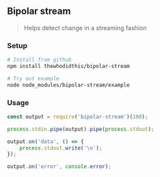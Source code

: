 ## Bipolar stream
> Helps detect change in a streaming fashion

### Setup
```sh
# Install from github
npm install thewhodidthis/bipolar-stream

# Try out example
node node_modules/bipolar-stream/example
```

### Usage
```js
const output = require('bipolar-stream')(100);

process.stdin.pipe(output).pipe(process.stdout);

output.on('data', () => {
    process.stdout.write('\n');
});

output.on('error', console.error);
```
